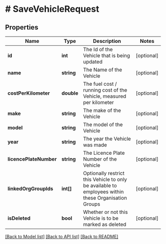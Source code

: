 # # SaveVehicleRequest

## Properties

Name | Type | Description | Notes
------------ | ------------- | ------------- | -------------
**id** | **int** | The Id of the Vehicle that is being updated | [optional]
**name** | **string** | The Name of the Vehicle | [optional]
**costPerKilometer** | **double** | The fuel cost / running cost of the Vehicle, measured per kilometer | [optional]
**make** | **string** | The make of the Vehicle | [optional]
**model** | **string** | The model of the Vehicle | [optional]
**year** | **string** | The year the Vehicle was made | [optional]
**licencePlateNumber** | **string** | The Licence Plate Number of the Vehicle | [optional]
**linkedOrgGroupIds** | **int[]** | Optionally restrict this Vehicle to only be available to employees within these Organisation Groups | [optional]
**isDeleted** | **bool** | Whether or not this Vehicle is to be marked as deleted | [optional]

[[Back to Model list]](../../README.md#models) [[Back to API list]](../../README.md#endpoints) [[Back to README]](../../README.md)
